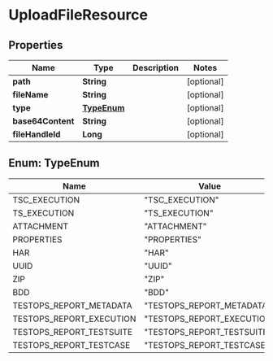 # UploadFileResource

## Properties
Name | Type | Description | Notes
------------ | ------------- | ------------- | -------------
**path** | **String** |  |  [optional]
**fileName** | **String** |  |  [optional]
**type** | [**TypeEnum**](#TypeEnum) |  |  [optional]
**base64Content** | **String** |  |  [optional]
**fileHandleId** | **Long** |  |  [optional]

<a name="TypeEnum"></a>
## Enum: TypeEnum
Name | Value
---- | -----
TSC_EXECUTION | &quot;TSC_EXECUTION&quot;
TS_EXECUTION | &quot;TS_EXECUTION&quot;
ATTACHMENT | &quot;ATTACHMENT&quot;
PROPERTIES | &quot;PROPERTIES&quot;
HAR | &quot;HAR&quot;
UUID | &quot;UUID&quot;
ZIP | &quot;ZIP&quot;
BDD | &quot;BDD&quot;
TESTOPS_REPORT_METADATA | &quot;TESTOPS_REPORT_METADATA&quot;
TESTOPS_REPORT_EXECUTION | &quot;TESTOPS_REPORT_EXECUTION&quot;
TESTOPS_REPORT_TESTSUITE | &quot;TESTOPS_REPORT_TESTSUITE&quot;
TESTOPS_REPORT_TESTCASE | &quot;TESTOPS_REPORT_TESTCASE&quot;
